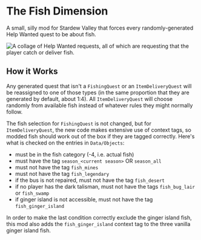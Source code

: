 # The Fish Dimension

A small, silly mod for Stardew Valley that forces every randomly-generated Help
Wanted quest to be about fish.

![A collage of Help Wanted requests, all of which are requesting that the
player catch or deliver fish.](only_fish.png)

## How it Works

Any generated quest that isn't a `FishingQuest` or an `ItemDeliveryQuest` will
be reassigned to one of those types (in the same proportion that they are
generated by default, about 1:4). All `ItemDeliveryQuest` will choose randomly
from available fish instead of whatever rules they might normally follow.

The fish selection for `FishingQuest` is not changed, but for
`ItemDeliveryQuest`, the new code makes extensive use of context tags, so
modded fish should work out of the box if they are tagged correctly. Here's
what is checked on the entries in `Data/Objects`:

- must be in the fish category (-4, i.e. actual fish)
- must have the tag `season_<current season>` OR `season_all`
- must not have the tag `fish_mines`
- must not have the tag `fish_legendary`
- if the bus is not repaired, must not have the tag `fish_desert`
- if no player has the dark talisman, must not have the tags `fish_bug_lair`
   or `fish_swamp`
- if ginger island is not accessible, must not have the tag `fish_ginger_island`

In order to make the last condition correctly exclude the ginger island fish,
this mod also adds the `fish_ginger_island` context tag to the three vanilla
ginger island fish.
